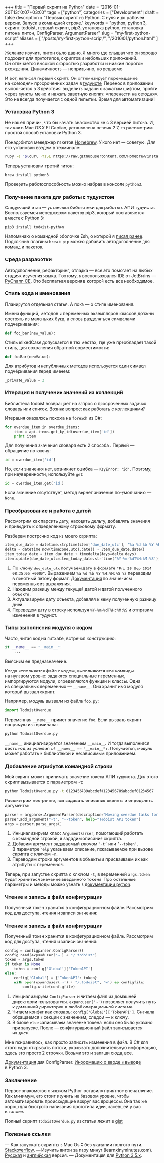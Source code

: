 +++
title = "Первый скрипт на Python"
date = "2016-01-20T13:10:07+03:00"
tags = ["python"]
categories = ["Development"]
draft = false
description = "Первый скрипт на Python. С нуля и до рабочей версии. Запуск в командной строке."
keywords = "python, python 3, скрипт, todoist, первый скрипт, pip3, установка python, установка питона, питон, ConfigParser, ArgumentParser"
slug = "my-first-python-script"
aliases = [
    "/posts/my-first-python-script/",
    "/2016/01/python.html"
]
+++

Желание изучить питон было давно. Я много где слышал что он хорошо подходит для прототипов, скриптов и небольших приложений. Он отличается высокой скоростью разработки и низким порогом вхождения. Динамичность — непривычно, но решаемо.

И вот, написал первый скрипт. Он оптимизирует перемещение на «сегодня» просроченных задач в [тудуисте](https://todoist.com/). Перенос в приложении выполняется в 3 действия: выделить задачи с зажатым шифтом, пройти через пункты меню и нажать заветную кнопку: «перенести на сегодня». Это не всегда получается с одной попытки. Время для автоматизации!

### Установка Python 3
Не нашел причин, что бы начать знакомство не с 3 версией питона. И, так как в Mac OS X El Capitan, установлена версия 2.7, то рассмотрим простой способ установки Python 3.

Понадобится менеджер пакетов [Homebrew](http://brew.sh/). У кого нет — советую. Для его установки введем в терминале:
``` sh
ruby -e "$(curl -fsSL https://raw.githubusercontent.com/Homebrew/install/master/install)"
```

Теперь установим третий питон:
``` sh
brew install python3
```

Проверить работоспособность можно набрав в консоле `python3`.

### Получение пакета для работы с тудуистом
Следующий этап — установка библиотеки для работы с АПИ тудуиста. Воспользуемся менеджером пакетов pip3, который поставляется вместе с Python 3:
``` sh
pip3 install todoist-python
```

Напоминаю о командной оболочке Zsh, о которой я [писал ранее](http://www.agladky.ru/2015/11/zsh-bash.html). Подключив плагины `brew` и `pip` можно добавить автодополнение для команд и пакетов.

### Среда разработки
Автодополнение, рефакторинг, отладка — все это помогает на любых стадиях изучения языка. Поэтому, я воспользовался IDE от JetBrains — [PyCharm CE](https://www.jetbrains.com/pycharm/). Это бесплатная версия в которой есть все необходимое.

### Стиль кода и именования
Планирутся отдельная статья. А пока — о стиле именования.

Имена функций, методов и переменных экземпляров классов должны состоять из маленьких букв, а слова разделяться символами подчеркивания:
```python
def foo_bar(new_value):
```

Стиль mixedCase допускается в тех местах, где уже преобладает такой стиль, для сохранения обратной совместимости:
```python
def fooBar(newValue):
```

Для атрибутов и непубличных методов используется один символ подчёркивания перед именем:
```python
_private_value = 3
```

### Итерация и получение значений из коллекций
Библиотека todoist возвращает на запрос о просроченных задачах словарь или список. Возник вопрос: как работать с коллекциями?

Итерация оказалось похожа на `foreach` из C#:
``` python
for overdue_item in overdue_items:
    item = api.items.get_by_id(overdue_item['id'])
    print item
```

Для получения значения словаря есть 2 способа . Первый — обращение по ключу:
``` python
id = overdue_item['id']
```

Но, если значения нет, возникнет ошибка — `KeyError: 'id'`. Поэтому, при неуверенности, используйте `get`:
``` python
id = overdue_item.get('id')
```

Если значение отсутствует, метод вернет значение по-умолчанию — `None`.

### Преобразование и работа с датой
Рассмотрим как парсить дату, находить дельту, добавлять значения и приводить к определенному строковому формату.

Разберем построчно код из моего скрипта:
``` python
item_due_date = datetime.strptime(item['due_date_utc'], '%a %d %b %Y %H:%M:%S %z')
delta = datetime.now(timezone.utc).date() - item_due_date.date()
item_today_date = item_due_date + timedelta(days=delta.days)
item.update(due_date_utc=item_today_date.strftime('%Y-%m-%dT%H:%M:%S'))
```

1. По ключу `due_date_utc` получаем дату в формате `"Fri 26 Sep 2014 08:25:05 +0000"`. Выражением `%a %d %b %Y %H:%M:%S %z` переводим в понятный питону формат. [Документация](https://docs.python.org/3/library/datetime.html#strftime-and-strptime-behavior) по значениям переменных из выражения.
2. Находим разницу между текущей датой и датой полученного объекта.
3. Актуализируем дату объекта, добавляя к нему полученную разницу дней.
4. Переведем дату в строку используя `%Y-%m-%dT%H:%M:%S` и отправим изменения в тудуист.

### Типы выполнения модуля с кодом
Часто, читая код на гитхабе, встречал конструкцию:
``` python
if __name__ == "__main__":
    ...
```

Выясним ее предназначение.

Когда исполняется файл с кодом, выполняются все команды на нулевом уровне: задаются специальные переменные, импортируются модули, определяются функции и классы. Одна из специальных переменных — `__name__`. Она хранит имя модуля, который вызвал скрипт.

Например, модуль вызвали из файла `foo.py`:
```python
import TodoistOverdue
```

Переменная `__name__` примет значение `foo`. Если вызвать скрипт напрямую из терминала:
```sh
python TodoistOverdue.py
```

`__name__` инициализируется значением `__main__`. И тогда выполнится весть код из условия `if __name__ == "__main__":`. Получается, модуль может работать и библиотекой и независимым приложением.

### Добавление атрибутов командной строки
Мой скрипт может принимать значение токена АПИ тудуиста. Для этого скрипт вызывается с параметром `-t`:
``` sh
python TodoistOverdue.py -t 0123456789abcdef0123456789abcdef01234567
```

Рассмотрим построчно, как задавать описание скрипта и определять аргументы:
``` python
parser = argparse.ArgumentParser(description="Moving overdue tasks for today in todoist")
parser.add_argument("-t", "--token", help="Todoist API token")
args = parser.parse_args()
```

1. Инициализируем класс `ArgumentParser`, помогающий работать с командной строкой, и зададим описание скрипта.
2. Добавим аргумент задаваемый ключом `’-t’` или `’--token’`. В параметре `help` указываем описание, показываемое при вызове скрипта с ключом `-h`.
3. Переводим строки аргументов в объекты и присваиваем их как атрибуты к переменной.

Теперь, при запустке скрипта с ключом `-t`, в переменной `args.token` будет храниться значение введенного токена. Про остальные параметры и методы можно узнать в [документации python](https://docs.python.org/3.5/library/argparse.html).

### Чтение и запись в файл конфигурации
Полученный токен хранится в конфигурационном файле. Рассмотрим код для доступа, чтения и записи значения:

### Чтение и запись в файл конфигурации
Полученный токен хранится в конфигурационном файле. Рассмотрим код для доступа, чтения и записи значения:
``` python
config = configparser.ConfigParser()
config.read(expanduser('~') + "/.todoist")
token = args.token
if token is None:
    token = config['Global']['TokenAPI']
else:
    config['Global'] = {'TokenAPI': token}
    with open(expanduser('~') + "/.todoist", 'w') as configfile:
        config.write(configfile)
```

1. Инициализируем `ConfigParser` и читаем файл из домашней директории пользователя. `expanduser('~')` позволяет получить путь к домашней директории в любой операционной системе.
2. Читаем конфиг как словарь: `config['Global']['TokenAPI']`. Сначала обращаемся к секции с значением, следом — к ключу.
3. В блоке `else` записываем значение токена, если оно было указано при запуске. После — конфигурационный файл записывается на диск.

Мне понравилось, как просто записать изменения в файл. В C# для этого надо открывать потоки, указывать дополнительную информацию, здесь это просто 2 строчки. Возьми это и запиши сюда, все.

[Документация](https://docs.python.org/3/library/configparser.html) для ConfigParser. [Информацию о вводе и выводе]((https://docs.python.org/3.5/tutorial/inputoutput.html)) в Python 3.

### Заключение
Первое знакомство с языком Python оставило приятное впечатление. Как минимум, его стоит изучить на базовом уровне, чтобы автоматизировать происходящие вокруг вас процессы. Она так же хорош для быстрого написания прототипа идеи, засевшей у вас в голове.

Полный скрипт `TodoistOverdue.py` из статьи лежит в [gist](https://gist.github.com/agladky/f7853721841bc4486712).

### Полезные ссылки
— Как запускать скрипты в Mac Os X без указании полного пути. [Stackoverflow](http://stackoverflow.com/questions/4718071/how-can-i-run-my-python-script-from-the-terminal-in-mac-os-x-without-having-to-t).
— Изучить питон за пару минут (learnxinyminutes.com). [Русская](https://learnxinyminutes.com/docs/ru-ru/python3-ru/) и [английская](https://learnxinyminutes.com/docs/python3/) версия.
— Документация для [Python 3.5.х](https://docs.python.org/3.5/index.html).
